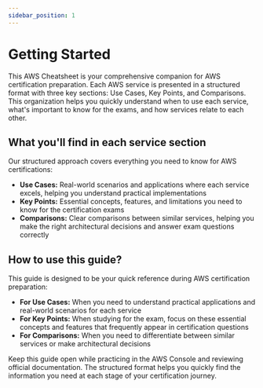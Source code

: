 ```yaml
---
sidebar_position: 1
---
```


# Getting Started

This AWS Cheatsheet is your comprehensive companion for AWS certification preparation.
Each AWS service is presented in a structured format with three key sections: Use Cases,
Key Points, and Comparisons. This organization helps you quickly understand when to use
each service, what's important to know for the exams, and how services relate to each other.

## What you'll find in each service section

Our structured approach covers everything you need to know for AWS certifications:

- **Use Cases:** Real-world scenarios and applications where each service
  excels, helping you understand practical implementations
- **Key Points:** Essential concepts, features, and limitations you need
  to know for the certification exams
- **Comparisons:** Clear comparisons between similar services, helping you
  make the right architectural decisions and answer exam questions correctly

## How to use this guide?

This guide is designed to be your quick reference during AWS certification preparation:

- **For Use Cases:** When you need to understand practical applications
  and real-world scenarios for each service
- **For Key Points:** When studying for the exam, focus on these essential
  concepts and features that frequently appear in certification questions
- **For Comparisons:** When you need to differentiate between similar
  services or make architectural decisions

Keep this guide open while practicing in the AWS Console and reviewing official
documentation. The structured format helps you quickly find the information you need
at each stage of your certification journey. 